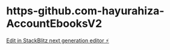 # https-github.com-hayurahiza-AccountEbooksV2

[Edit in StackBlitz next generation editor ⚡️](https://stackblitz.com/~/github.com/NaqibX/https-github.com-hayurahiza-AccountEbooksV2)